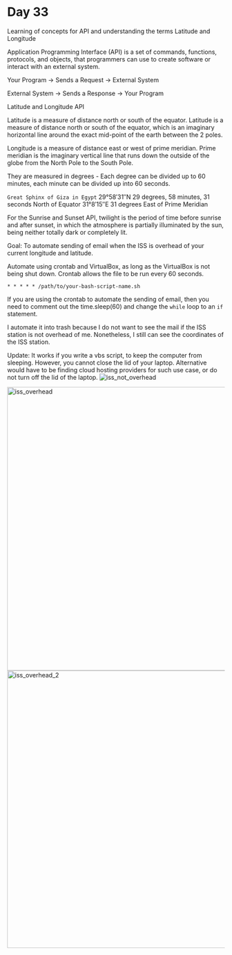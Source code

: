 
# Day 33 


Learning of concepts for API and understanding the terms Latitude and Longitude

Application Programming Interface (API) is a set of commands, functions, protocols, and objects, that programmers can use to create software or interact with an external system. 

Your Program -> Sends a Request -> External System

External System -> Sends a Response -> Your Program

Latitude and Longitude API

Latitude is a measure of distance north or south of the equator. Latitude is a measure of distance north or south of the equator, which is an imaginary horizontal line around the exact mid-point of the earth between the 2 poles. 

Longitude is a measure of distance east or west of prime meridian. Prime meridian is the imaginary vertical line that runs down the outside of the globe from the North Pole to the South Pole. 

They are measured in degrees - Each degree can be divided up to 60 minutes, each minute can be divided up into 60 seconds.

`Great Sphinx of Giza in Egypt`
29°58′31″N 29 degrees, 58 minutes, 31 seconds North of Equator
31°8′15″E 31 degrees East of Prime Meridian

For the Sunrise and Sunset API, twilight is the period of time before sunrise and after sunset, in which the atmosphere is partially illuminated by the sun, being neither totally dark or completely lit. 

Goal: To automate sending of email when the ISS is overhead of your current longitude and latitude.

Automate using crontab and VirtualBox, as long as the VirtualBox is not being shut down.
Crontab allows the file to be run every 60 seconds. 

`* * * * * /path/to/your-bash-script-name.sh`

If you are using the crontab to automate the sending of email, then you need to comment out the time.sleep(60) and change the `while` loop to an `if` statement.  

I automate it into trash because I do not want to see the mail if the ISS station is not overhead of me. Nonetheless, I still can see the coordinates of the ISS station. 

Update: It works if you write a vbs script, to keep the computer from sleeping. However, you cannot close the lid of your laptop. Alternative would have to be finding cloud hosting providers for such use case, or do not turn off the lid of the laptop.
![iss_not_overhead](https://github.com/washable-alt/washable-alt/assets/127829594/918734d5-53f8-4b58-b5df-098e0d92db33)

<img width="657" alt="iss_overhead" src="https://github.com/washable-alt/washable-alt/assets/127829594/3c591d1a-18d7-4257-8524-4ff2fa14501a"><img width="643" alt="iss_overhead_2" src="https://github.com/washable-alt/washable-alt/assets/127829594/ad085e44-39e2-4c3b-86b7-f21deb9a95cf">



